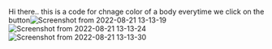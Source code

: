 Hi there.. this is a code for chnage color of a body everytime we click on the button![Screenshot from 2022-08-21 13-13-19](https://user-images.githubusercontent.com/66472830/185781069-5ac56a8b-3193-4240-bbef-e3713d072e5e.png)
![Screenshot from 2022-08-21 13-13-24](https://user-images.githubusercontent.com/66472830/185781071-333e2f78-74e6-4d7a-8a43-da6b5999cd51.png)
![Screenshot from 2022-08-21 13-13-30](https://user-images.githubusercontent.com/66472830/185781072-ab576218-9dda-490f-a135-d1f6346861f2.png)
